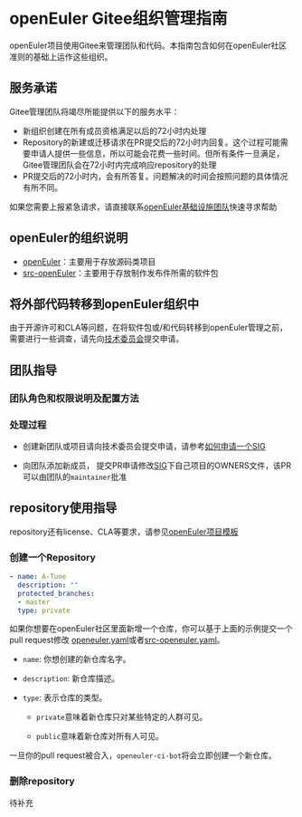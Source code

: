 # openEuler Gitee组织管理指南

openEuler项目使用Gitee来管理团队和代码。本指南包含如何在openEuler社区准则的基础上运作这些组织。



## 服务承诺

Gitee管理团队将竭尽所能提供以下的服务水平：

- 新组织创建在所有成员资格满足以后的72小时内处理
- Repository的新建或迁移请求在PR提交后的72小时内回复。这个过程可能需要申请人提供一些信息，所以可能会花费一些时间。但所有条件一旦满足，Gitee管理团队会在72小时内完成响应repository的处理
- PR提交后的72小时内，会有所答复。问题解决的时间会按照问题的具体情况有所不同。

如果您需要上报紧急请求，请直接联系[openEuler基础设施团队](<mailto:infra@openeuler.org>)快速寻求帮助



##  openEuler的组织说明

- [openEuler](https://gitee.com/openeuler)：主要用于存放源码类项目
- [src-openEuler](https://gitee.com/src-openeuler)：主要用于存放制作发布件所需的软件包


## 将外部代码转移到openEuler组织中

由于开源许可和CLA等问题，在将软件包或/和代码转移到openEuler管理之前，需要进行一些调查，请先向[技术委员会](/zh/technical-committee/README.md)提交申请。



## 团队指导

### 团队角色和权限说明及配置方法





### 处理过程

- 创建新团队或项目请向技术委员会提交申请，请参考[如何申请一个SIG](/zh/technical-committee/governance/README.md)

- 向团队添加新成员， 提交PR申请修改[SIG](/sig)下自己项目的OWNERS文件，该PR可以由团队的`maintainer`批准

  

## repository使用指导

repository还有license、CLA等要求，请参见[openEuler项目模板]()





### 创建一个Repository

``` yaml
- name: A-Tune
  description: ""
  protected_branches:
  - master
  type: private
```

如果你想要在openEuler社区里面新增一个仓库，你可以基于上面的示例提交一个pull request修改
[openeuler.yaml](/repository/openeuler.yaml)或者[src-openeuler.yaml](/repository/src-openeuler.yaml)。

* `name`: 你想创建的新仓库名字。

* `description`: 新仓库描述。

* `type`: 表示仓库的类型。

  * `private`意味着新仓库只对某些特定的人群可见。

  * `public`意味着新仓库对所有人可见。

一旦你的pull request被合入，```openeuler-ci-bot```将会立即创建一个新仓库。


### 删除repository

待补充



